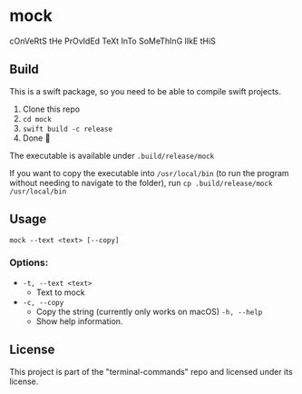 # mock

cOnVeRtS tHe PrOvIdEd TeXt InTo SoMeThInG lIkE tHiS

## Build

This is a swift package, so you need to be able to compile swift projects.

1. Clone this repo
2. `cd mock`
3. `swift build -c release`
4. Done 🎉

The executable is available under `.build/release/mock`

If you want to copy the executable into `/usr/local/bin` (to run the program without needing to navigate to the folder), run `cp .build/release/mock /usr/local/bin`

## Usage

`mock --text <text> [--copy]`

### Options:

- `-t, --text <text>`
    - Text to mock
- `-c, --copy`
    - Copy the string (currently only works on macOS)
`-h, --help`
    - Show help information.

## License

This project is part of the "terminal-commands" repo and licensed under its license.
